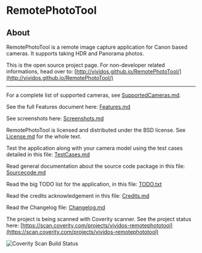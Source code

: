 # RemotePhotoTool #

## About ##

RemotePhotoTool is a remote image capture application for Canon based cameras. It supports taking HDR and Panorama photos.

This is the open source project page. For non-developer related informations, head over to:
[http://vividos.github.io/RemotePhotoTool/](http://vividos.github.io/RemotePhotoTool/)

---

For a complete list of supported cameras, see [SupportedCameras.md](SupportedCameras.md).

See the full Features document here: [Features.md](Features.md)

See screenshots here: [Screenshots.md](Screenshots.md)

RemotePhotoTool is licensed and distributed under the BSD license. See [License.md](License.md) for
the whole text.

Test the application along with your camera model using the test cases detailed in this file: [TestCases.md](TestCases.md)

Read general documentation about the source code package in this file: [Sourcecode.md](Sourcecode.md)

Read the big TODO list for the application, in this file: [TODO.txt](TODO.txt)

Read the credits acknowledgement in this file: [Credits.md](Credits.md)

Read the Changelog file: [Changelog.md](Changelog.md)

The project is being scanned with Coverity scanner. See the project status here:
[https://scan.coverity.com/projects/vividos-remotephototool](https://scan.coverity.com/projects/vividos-remotephototool)

![Coverity Scan Build Status](https://scan.coverity.com/projects/2058/badge.svg)

